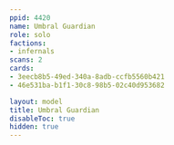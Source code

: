 ```yaml
---
ppid: 4420
name: Umbral Guardian
role: solo
factions:
- infernals
scans: 2
cards:
- 3eecb8b5-49ed-340a-8adb-ccfb5560b421
- 46e531ba-b1f1-30c8-98b5-02c40d953682

layout: model
title: Umbral Guardian
disableToc: true
hidden: true
---
```

